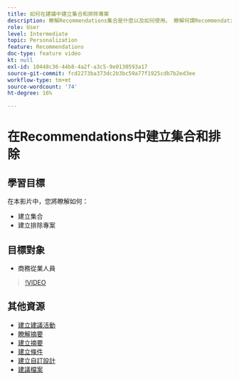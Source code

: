 ```yaml
---
title: 如何在建議中建立集合和排除專案
description: 瞭解Recommendations集合是什麼以及如何使用。 瞭解何謂Recommendations排除專案以及如何使用。
role: User
level: Intermediate
topic: Personalization
feature: Recommendations
doc-type: feature video
kt: null
exl-id: 10448c36-44b8-4a2f-a3c5-9e0130593a17
source-git-commit: fcd2273ba373dc2b3bc59a77f1925cdb7b2ed3ee
workflow-type: tm+mt
source-wordcount: '74'
ht-degree: 16%

---
```


# 在Recommendations中建立集合和排除

## 學習目標

在本影片中，您將瞭解如何：

* 建立集合
* 建立排除專案

## 目標對象

* 商務從業人員

>[!VIDEO](https://video.tv.adobe.com/v/27689?quality=12)

## 其他資源

* [建立建議活動](create-a-recommendations-activity.md)
* [瞭解摘要](understanding-feeds.md)
* [建立摘要](create-a-feed.md)
* [建立條件](create-criteria.md)
* [建立自訂設計](create-custom-designs.md)
* [建議檔案](https://experienceleague.adobe.com/docs/target/using/recommendations/recommendations.html?lang=zh-Hant)
